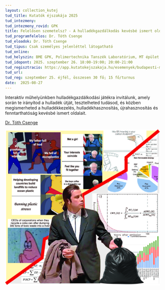 ```yaml
---
layout: collection_kutej
tud_title: Kutatók éjszakája 2025
tud_intezmeny: 
tud_intezmeny_rovid: GPK
title: Felelősen szemetelsz? - A hulladékgazdálkodás kevésbé ismert oldala
tud_programfelelos: Dr. Tóth Csenge
tud_eloadok: Dr. Tóth Csenge
tud_tipus: Csak személyes jelenléttel látogatható
tud_online: 
tud_helyszin: BME GPK, Polimertechnika Tanszék Laboratórium, MT épület Bertalan L. utca felőli bejárat
tud_idopont: 2025. szeptember 26. 18:00-19:00; 20:00-21:00
tud_regisztracio: https://app.kutatokejszakaja.hu/esemenyek/budapesti-muszaki-es-gazdasagtudomanyi-egyetem-bme/felelosen-szemetelsz-a-hulladekgazdalkodas-kevesbe-ismert-oldala
tud_url: 
tud_reg: szeptember 25. éjfél, összesen 30 fő; 15 fő/turnus
date:  2025-08-27
---
```


Interaktív műhelyünkben hulladékgazdálkodási játékra invitálunk, amely során te irányítod a hulladék útját, tesztelheted tudásod, és közben megismerheted a hulladékkezelés, hulladékhasznosítás, újrahasznosítás és fenntarthatóság kevésbé ismert oldalait.

[Dr. Tóth Csenge](https://tudprog.bme.hu/kutatok_ejszakaja/profilok/toth_csenge)

![Felelősen szemetelsz? - A hulladékgazdálkodás kevésbé ismert oldala](../2025/images/felelosen-szemetelsz-a-hulladekgazdalkodas-kevesbe-ismert-oldala.jpg)
